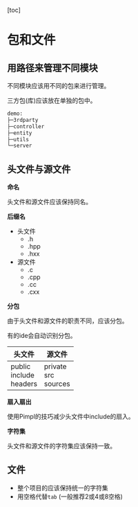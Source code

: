 [toc]

# 包和文件

## 用路径来管理不同模块

不同模块应该用不同的包来进行管理。

三方包(库)应该放在单独的包中。

```bash
demo:
├─3rdparty
├─controller
├─entity
├─utils
└─server
```

## 头文件与源文件

**命名**

头文件和源文件应该保持同名。

**后缀名**

- 头文件
  - .h
  - .hpp
  - .hxx
- 源文件
  - .c
  - .cpp
  - .cc
  - .cxx

**分包**

由于头文件和源文件的职责不同，应该分包。

有的ide会自动识别分包。

| 头文件                           | 源文件                        |
| -------------------------------- | ----------------------------- |
| public<br />include<br />headers | private<br />src<br />sources |

**扇入扇出**

使用Pimpl的技巧减少头文件中include的扇入。

**字符集**

头文件和源文件的字符集应该保持一致。

## 文件

- 整个项目的应该保持统一的字符集
- 用空格代替`tab` (一般推荐2或4或8空格)

